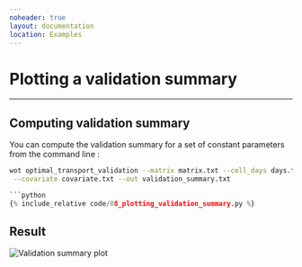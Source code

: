 ```yaml
---
noheader: true
layout: documentation
location: Examples
---
```


# Plotting a validation summary
-------------------------------

## Computing validation summary ##

You can compute the validation summary for a set of constant parameters
from the command line :

```sh
wot optimal_transport_validation --matrix matrix.txt --cell_days days.txt \
 --covariate covariate.txt --out validation_summary.txt
```


```python
```python
{% include_relative code/08_plotting_validation_summary.py %}

```



## Result ##

![Validation summary plot]({{site.baseurl}}/images/validation_summary.png)
